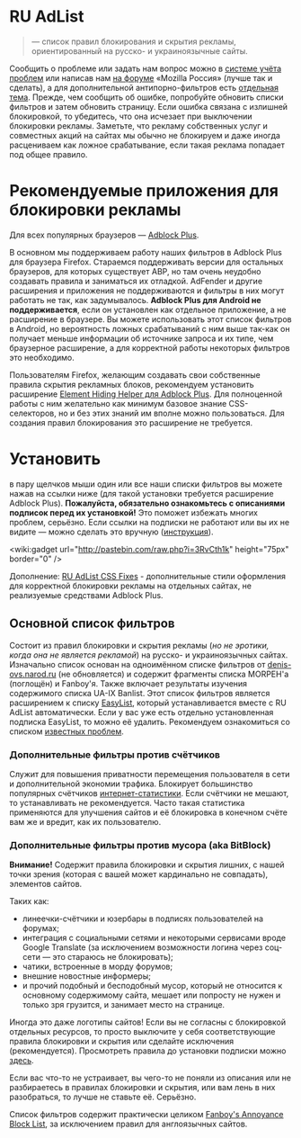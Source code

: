 # RU AdList #
> — cписок правил блокирования и скрытия рекламы, ориентированный на русско- и украиноязычные сайты.

Сообщить о проблеме или задать нам вопрос можно в [системе учёта проблем](https://code.google.com/p/ruadlist/issues/entry) или написав нам [на форуме](http://forum.mozilla-russia.org/viewtopic.php?id=3679) «Mozilla Россия» (лучше так и сделать), а для дополнительной антипорно-фильтров есть [отдельная тема](http://forum.mozilla-russia.org/viewtopic.php?id=40748). Прежде, чем сообщить об ошибке, попробуйте обновить списки фильтров и затем обновить страницу. Если ошибка связана с излишней блокировкой, то убедитесь, что она исчезает при выключении блокировки рекламы. Заметьте, что рекламу собственных услуг и совместных акций на сайтах мы обычно не блокируем и даже иногда расцениваем как ложное срабатывание, если такая реклама попадает под общее правило.

# Рекомендуемые приложения для блокировки рекламы #
Для всех популярных браузеров — [Adblock Plus](http://adblockplus.org/).

В основном мы поддерживаем работу наших фильтров в Adblock Plus для браузера Firefox. Стараемся поддерживать версии для остальных браузеров, для которых существует ABP, но там очень неудобно создавать правила и заниматься их отладкой. AdFender и другие расширения и приложения не поддерживаются и фильтры в них могут работать не так, как задумывалось. **Adblock Plus для Android не поддерживается**, если он установлен как отдельное приложение, а не расширение в браузере. Вы можете использовать этот список фильтров в Android, но вероятность ложных срабатываний с ним выше так-как он получает меньше информации об источнике запроса и их типе, чем браузерное расширение, а для корректной работы некоторых фильтров это необходимо.

Пользователям Firefox, желающим создавать свои собственные правила скрытия рекламных блоков, рекомендуем установить расширение [Element Hiding Helper для Adblock Plus](http://adblockplus.org/ru/elemhidehelper). Для полноценной работы с ним желательно как минимум базовое знание CSS-селекторов, но и без этих знаний им вполне можно пользоваться. Для создания правил блокирования это расширение не требуется.

# Установить #
в пару щелчков мыши один или все наши списки фильтров вы можете нажав на ссылки ниже (для такой установки требуется расширение Adblock Plus). **Пожалуйста, обязательно ознакомьтесь с описаниями подписок перед их установкой!** Это поможет избежать многих проблем, серьёзно. Если ссылки на подписки не работают или вы их не видите — можно сделать это вручную ([инструкция](https://code.google.com/p/ruadlist/wiki/adblock_plus_installation)).

&lt;wiki:gadget url="http://pastebin.com/raw.php?i=3RvCth1k" height="75px" border="0" /&gt;

Дополнение: [RU AdList CSS Fixes](http://userstyles.org/styles/101141/ru-adlist-css-fixes) - дополнительные стили оформления для корректной блокировки рекламы на отдельных сайтах, не реализуемые средствами Adblock Plus.

## Основной список фильтров ##
Состоит из правил блокировки и скрытия рекламы (_но не эротики, когда она не является рекламой_) на русско- и украиноязычных сайтах. Изначально список основан на одноимённом списке фильтров от [denis-ovs.narod.ru](http://denis-ovs.narod.ru) (не обновляется) и содержит фрагменты списка MORPEH'а (поглощён) и Fanboy'я. Также включает результаты изучения содержимого списка UA-IX Banlist. Этот список фильтров является расширением к списку [EasyList](https://easylist.adblockplus.org), который устанавливается вместе с RU AdList автоматически. Если у вас уже есть отдельно установленная подписка EasyList, то можно её удалить.
Рекомендуем ознакомиться со списком [известных проблем](http://code.google.com/p/ruadlist/wiki/known_issues).

### Дополнительные фильтры против счётчиков ###
Служит для повышения приватности перемещения пользователя в сети и дополнительной экономии трафика. Блокирует большинство популярных счётчиков [интернет-статистики](http://ru.wikipedia.org/wiki/Интернет-статистика). Если счётчики не мешают, то устанавливать не рекомендуется. Часто такая статистика применяются для улучшения сайтов и её блокировка в конечном счёте вам же и вредит, как их пользователю.

### Дополнительные фильтры против мусора (aka BitBlock) ###
**Внимание!** Содержит правила блокировки и скрытия лишних, с нашей точки зрения (которая с вашей может кардинально не совпадать), элементов сайтов.

Таких как:
  * линеечки-счётчики и юзербары в подписях пользователей на форумах;
  * интеграция с социальными сетями и некоторыми сервисами вроде Google Translate (за исключением возможности логина через соц-сети — это стараюсь не блокировать);
  * чатики, встроенные в морду форумов;
  * внешние новостные информеры;
  * и прочий подобный и бесподобный мусор, который не относится к основному содержимому сайта, мешает или попросту не нужен и только зря грузится, и занимает место на странице.

Иногда это даже логотипы сайтов! Если вы не согласны с блокировкой отдельных ресурсов, то просто выключите у себя соответствующие правила блокировки и скрытия или сделайте исключения (рекомендуется). Просмотреть правила до установки подписки можно [здесь](https://easylist-downloads.adblockplus.org/bitblock.txt).

Если вас что-то не устраивает, вы чего-то не поняли из описания или не разбираетесь в правилах блокировки и скрытия, или вам лень в них разобраться, то лучше не ставьте её. Серьёзно.

Список фильтров содержит практически целиком [Fanboy's Annoyance Block List](https://www.fanboy.co.nz/fanboy-addon.txt), за исключением правил для англоязычных сайтов.

